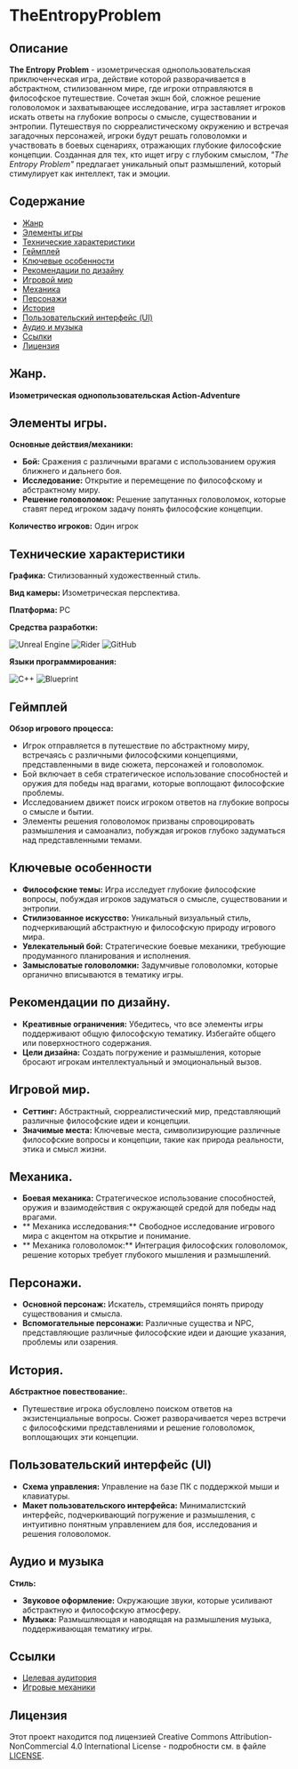 # TheEntropyProblem

## Описание 
**The Entropy Problem** - изометрическая однопользовательская приключенческая игра, действие которой разворачивается в абстрактном, стилизованном мире, где игроки отправляются в философское путешествие. Сочетая экшн бой, сложное решение головоломок и захватывающее исследование, игра заставляет игроков искать ответы на глубокие вопросы о смысле, существовании и энтропии. Путешествуя по сюрреалистическому окружению и встречая загадочных персонажей, игроки будут решать головоломки и участвовать в боевых сценариях, отражающих глубокие философские концепции. Созданная для тех, кто ищет игру с глубоким смыслом, *"The Entropy Problem"* предлагает уникальный опыт размышлений, который стимулирует как интеллект, так и эмоции.

## Содержание

- [Жанр](#жанр)
- [Элементы игры](#элементы-игры)
- [Технические характеристики](#технические-характеристики)
- [Геймплей](#геймплей)
- [Ключевые особенности](#ключевые-особенности)
- [Рекомендации по дизайну](#рекомендации-по-дизайну)
- [Игровой мир](#игровой-мир)
- [Механика](#механика)
- [Персонажи](#персонажи)
- [История](#история)
- [Пользовательский интерфейс (UI)](#пользовательский-интерфейс-ui)
- [Аудио и музыка](#аудио-и-музыка)
- [Ссылки](#ссылки)
- [Лицензия](#лицензия)

## Жанр.
**Изометрическая однопользовательская Action-Adventure**

## Элементы игры.
**Основные действия/механики:**
- **Бой:** Сражения с различными врагами с использованием оружия ближнего и дальнего боя.
- **Исследование:** Открытие и перемещение по философскому и абстрактному миру.
- **Решение головоломок:** Решение запутанных головоломок, которые ставят перед игроком задачу понять философские концепции.

**Количество игроков:** Один игрок

## Технические характеристики
**Графика:** Стилизованный художественный стиль.

**Вид камеры:** Изометрическая перспектива.

**Платформа:** PC

**Средства разработки:**

![Unreal Engine](https://img.shields.io/badge/unrealengine-%23313131.svg?style=for-the-badge&logo=unrealengine&logoColor=white)
![Rider](https://img.shields.io/badge/Rider-000000.svg?style=for-the-badge&logo=Rider&logoColor=white&color=black&labelColor=crimson)
![GitHub](https://img.shields.io/badge/github-%23121011.svg?style=for-the-badge&logo=github&logoColor=white)

**Языки программирования:**

![C++](https://img.shields.io/badge/c++-%2300599C.svg?style=for-the-badge&logo=c%2B%2B&logoColor=white)
![Blueprint](https://img.shields.io/badge/Blueprint-137CBD?logo=blueprint&logoColor=fff&style=for-the-badge)

## Геймплей
**Обзор игрового процесса:**
- Игрок отправляется в путешествие по абстрактному миру, встречаясь с различными философскими концепциями, представленными в виде сюжета, персонажей и головоломок.
- Бой включает в себя стратегическое использование способностей и оружия для победы над врагами, которые воплощают философские проблемы.
- Исследованием движет поиск игроком ответов на глубокие вопросы о смысле и бытии.
- Элементы решения головоломок призваны спровоцировать размышления и самоанализ, побуждая игроков глубоко задуматься над представленными темами.

## Ключевые особенности
- **Философские темы:** Игра исследует глубокие философские вопросы, побуждая игроков задуматься о смысле, существовании и энтропии.
- **Стилизованное искусство:** Уникальный визуальный стиль, подчеркивающий абстрактную и философскую природу игрового мира.
- **Увлекательный бой:** Стратегические боевые механики, требующие продуманного планирования и исполнения.
- **Замысловатые головоломки:** Задумчивые головоломки, которые органично вписываются в тематику игры.

## Рекомендации по дизайну.
- **Креативные ограничения:** Убедитесь, что все элементы игры поддерживают общую философскую тематику. Избегайте общего или поверхностного содержания.
- **Цели дизайна:** Создать погружение и размышления, которые бросают игрокам интеллектуальный и эмоциональный вызов.

## Игровой мир.
- **Сеттинг:** Абстрактный, сюрреалистический мир, представляющий различные философские идеи и концепции.
- **Значимые места:** Ключевые места, символизирующие различные философские вопросы и концепции, такие как природа реальности, этика и смысл жизни.

## Механика.
- **Боевая механика:** Стратегическое использование способностей, оружия и взаимодействия с окружающей средой для победы над врагами.
- ** Механика исследования:** Свободное исследование игрового мира с акцентом на открытие и понимание.
- ** Механика головоломок:** Интеграция философских головоломок, решение которых требует глубокого мышления и размышлений.

## Персонажи.
- **Основной персонаж:** Искатель, стремящийся понять природу существования и смысла.
- **Вспомогательные персонажи:** Различные существа и NPC, представляющие различные философские идеи и дающие указания, проблемы или озарения.

## История.
**Абстрактное повествование:**.
- Путешествие игрока обусловлено поиском ответов на экзистенциальные вопросы. Сюжет разворачивается через встречи с философскими представлениями и решение головоломок, воплощающих эти концепции.

## Пользовательский интерфейс (UI)
- **Схема управления:** Управление на базе ПК с поддержкой мыши и клавиатуры.
- **Макет пользовательского интерфейса:** Минималистский интерфейс, подчеркивающий погружение и размышления, с интуитивно понятным управлением для боя, исследования и решения головоломок.

## Аудио и музыка
**Стиль:**
- **Звуковое оформление:** Окружающие звуки, которые усиливают абстрактную и философскую атмосферу.
- **Музыка:** Размышляющая и наводящая на размышления музыка, поддерживающая тематику игры.

## Ссылки
 - [Целевая аудитория](TargetAudience.md)
 - [Игровые механики](GameMechanics.md)

## Лицензия

Этот проект находится под лицензией Creative Commons Attribution-NonCommercial 4.0 International License - подробности см. в файле [LICENSE](LICENSE).
